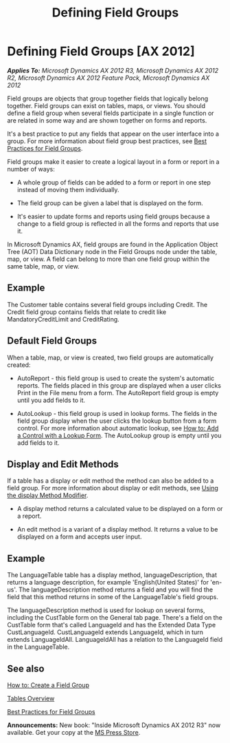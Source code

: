 ﻿---
title: Defining Field Groups
TOCTitle: Defining Field Groups
ms:assetid: 924fcb27-4cbf-489d-9a96-8c15f8e5eaf1
ms:mtpsurl: https://msdn.microsoft.com/en-us/library/Bb314861(v=AX.60)
ms:contentKeyID: 35247461
ms.date: 05/18/2015
mtps_version: v=AX.60
---

# Defining Field Groups [AX 2012]


_**Applies To:** Microsoft Dynamics AX 2012 R3, Microsoft Dynamics AX 2012 R2, Microsoft Dynamics AX 2012 Feature Pack, Microsoft Dynamics AX 2012_

Field groups are objects that group together fields that logically belong together. Field groups can exist on tables, maps, or views. You should define a field group when several fields participate in a single function or are related in some way and are shown together on forms and reports.

It's a best practice to put any fields that appear on the user interface into a group. For more information about field group best practices, see [Best Practices for Field Groups](best-practices-for-field-groups.md).

Field groups make it easier to create a logical layout in a form or report in a number of ways:

  - A whole group of fields can be added to a form or report in one step instead of moving them individually.

  - The field group can be given a label that is displayed on the form.

  - It's easier to update forms and reports using field groups because a change to a field group is reflected in all the forms and reports that use it.

In Microsoft Dynamics AX, field groups are found in the Application Object Tree (AOT) Data Dictionary node in the Field Groups node under the table, map, or view. A field can belong to more than one field group within the same table, map, or view.

## Example

The Customer table contains several field groups including Credit. The Credit field group contains fields that relate to credit like MandatoryCreditLimit and CreditRating.

## Default Field Groups

When a table, map, or view is created, two field groups are automatically created:

  - AutoReport - this field group is used to create the system's automatic reports. The fields placed in this group are displayed when a user clicks Print in the File menu from a form. The AutoReport field group is empty until you add fields to it.

  - AutoLookup - this field group is used in lookup forms. The fields in the field group display when the user clicks the lookup button from a form control. For more information about automatic lookup, see [How to: Add a Control with a Lookup Form](how-to-add-a-control-with-a-lookup-form.md). The AutoLookup group is empty until you add fields to it.

## Display and Edit Methods

If a table has a display or edit method the method can also be added to a field group. For more information about display or edit methods, see [Using the display Method Modifier](using-the-display-method-modifier.md).

  - A display method returns a calculated value to be displayed on a form or a report.

  - An edit method is a variant of a display method. It returns a value to be displayed on a form and accepts user input.

## Example

The LanguageTable table has a display method, languageDescription, that returns a language description, for example 'English(United States)' for 'en-us'. The languageDescription method returns a field and you will find the field that this method returns in some of the LanguageTable's field groups.

The languageDescription method is used for lookup on several forms, including the CustTable form on the General tab page. There's a field on the CustTable form that's called LanguageId and has the Extended Data Type CustLanguageId. CustLanguageId extends LanguageId, which in turn extends LanguageIdAll. LanguageIdAll has a relation to the LanguageId field in the LanguageTable.

## See also

[How to: Create a Field Group](how-to-create-a-field-group.md)

[Tables Overview](tables-overview.md)

[Best Practices for Field Groups](best-practices-for-field-groups.md)

  
**Announcements:** New book: "Inside Microsoft Dynamics AX 2012 R3" now available. Get your copy at the [MS Press Store](https://www.microsoftpressstore.com/store/inside-microsoft-dynamics-ax-2012-r3-9780735685109).

